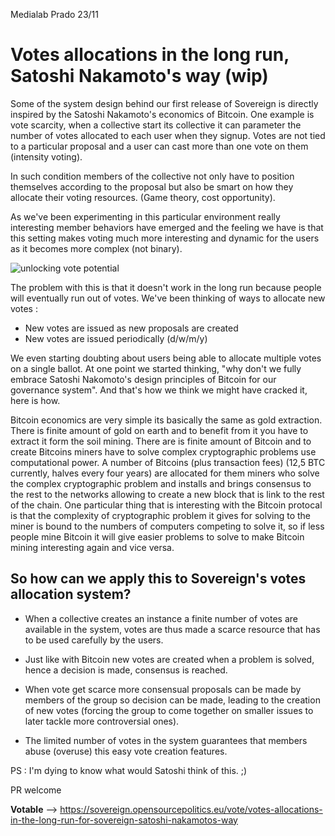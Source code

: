 Medialab Prado 23/11

# Votes allocations in the long run, Satoshi Nakamoto's way (wip)

Some of the system design behind our first release of Sovereign is directly inspired by the Satoshi Nakamoto's economics of Bitcoin. One example is vote scarcity, when a collective start its collective it can parameter the number of votes allocated to each user when they signup. Votes are not tied to a particular proposal and a user can cast more than one vote on them (intensity voting).

In such condition members of the collective not only have to position themselves according to the proposal but also be smart on how they allocate their voting resources. (Game theory, cost opportunity).

As we've been experimenting in this particular environment really interesting member behaviors have emerged and the feeling we have is that this setting makes voting much more interesting and dynamic for the users as it becomes more complex (not binary).

![unlocking vote potential](https://drive.google.com/file/d/0B-JRnV6YF3c0b2JpdDB2U3hWQUU/view?usp=sharing)

The problem with this is that it doesn't work in the long run because people will eventually run out of votes. We've been thinking of ways to allocate new votes :

- New votes are issued as new proposals are created
- New votes are issued periodically (d/w/m/y)

We even starting doubting about users being able to allocate multiple votes on a single ballot. At one point we started thinking, "why don't we fully embrace Satoshi Nakomoto's design principles of Bitcoin for our governance system". And that's how we think we might have cracked it, here is how.

Bitcoin economics are very simple its basically the same as gold extraction. There is finite amount of gold on earth and to benefit from it you have to extract it form the soil mining. There are is finite amount of Bitcoin and to create Bitcoins miners have to solve complex cryptographic problems use computational power. A number of Bitcoins (plus transaction fees) (12,5 BTC currently, halves every four years) are allocated for them miners who solve the complex cryptographic problem and installs and brings consensus to the rest to the networks allowing to create a new block that is link to the rest of the chain. One particular thing that is interesting with the Bitcoin protocal is that the complexity of cryptographic problem it gives for solving to the miner is bound to the numbers of computers competing to solve it, so if less people mine Bitcoin it will give easier problems to solve to make Bitcoin mining interesting again and vice versa.

## So how can we apply this to Sovereign's votes allocation system?

- When a collective creates an instance a finite number of votes are available in the system, votes are thus made a scarce resource that has to be used carefully by the users.

- Just like with Bitcoin new votes are created when a problem is solved, hence a decision is made, consensus is reached.

- When vote get scarce more consensual proposals can be made by members of the group so decision can be made, leading to the creation of new votes (forcing the group to come together on smaller issues to later tackle more controversial ones).

- The limited number of votes in the system guarantees that members abuse (overuse) this easy vote creation features.

PS : I'm dying to know what would Satoshi think of this. ;)

PR welcome

**Votable** --> https://sovereign.opensourcepolitics.eu/vote/votes-allocations-in-the-long-run-for-sovereign-satoshi-nakamotos-way
